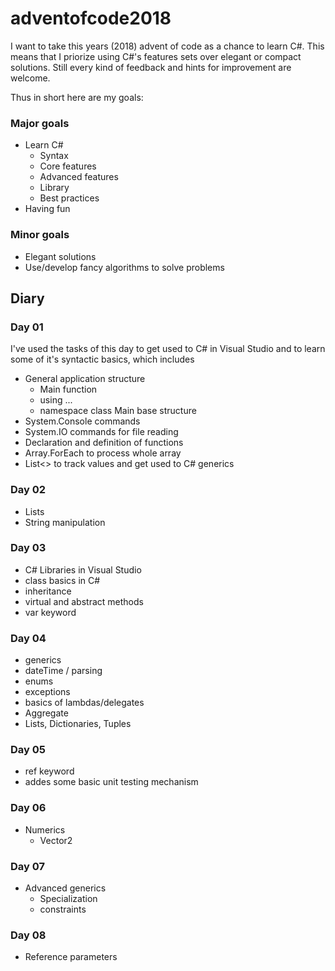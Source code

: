 # adventofcode2018

I want to take this years (2018) advent of code as a chance to learn C#. This means that I priorize using C#'s features sets over elegant or compact solutions. Still every kind of feedback and hints for improvement are welcome. 

Thus in short here are my goals:
### Major goals
- Learn C#
    - Syntax
    - Core features
    - Advanced features
    - Library
    - Best practices
- Having fun

### Minor goals 
- Elegant solutions
- Use/develop fancy algorithms to solve problems

## Diary

### Day 01
I've used the tasks of this day to get used to C# in Visual Studio and to learn some of it's syntactic basics, which includes

- General application structure
    - Main function
    - using ...
    - namespace class Main base structure
- System.Console commands
- System.IO commands for file reading
- Declaration and definition of functions
- Array.ForEach to process whole array
- List<> to track values and get used to C# generics

### Day 02
- Lists
- String manipulation

### Day 03
- C# Libraries in Visual Studio
- class basics in C#
- inheritance
- virtual and abstract methods
- var keyword

### Day 04
- generics
- dateTime / parsing
- enums
- exceptions
- basics of lambdas/delegates
- Aggregate
- Lists, Dictionaries, Tuples

### Day 05
- ref keyword
- addes some basic unit testing mechanism

### Day 06
- Numerics
    - Vector2

### Day 07 
- Advanced generics
    - Specialization
    - constraints

### Day 08
- Reference parameters